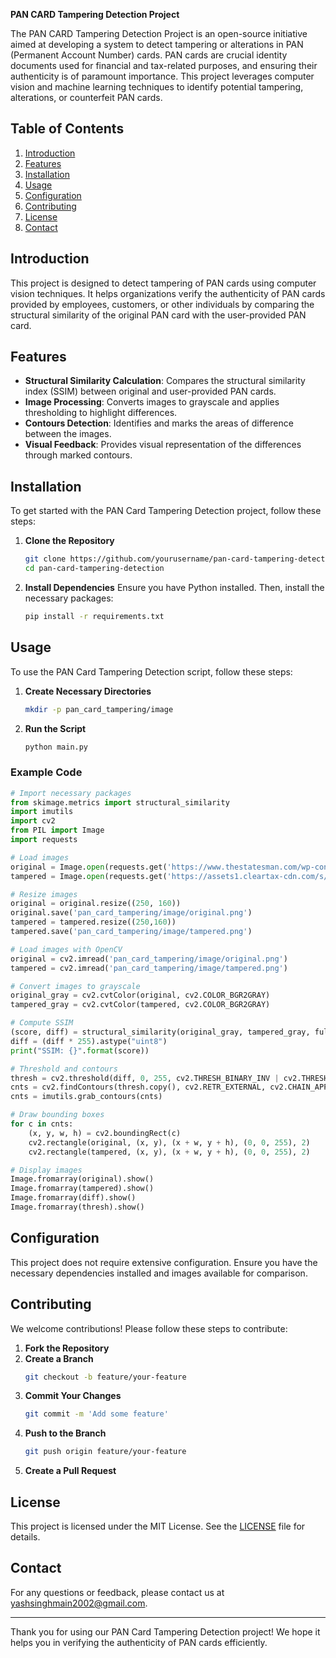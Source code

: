 **PAN CARD Tampering Detection Project**

The PAN CARD Tampering Detection Project is an open-source initiative aimed at developing a system to detect tampering or alterations in PAN (Permanent Account Number) cards. PAN cards are crucial identity documents used for financial and tax-related purposes, and ensuring their authenticity is of paramount importance. This project leverages computer vision and machine learning techniques to identify potential tampering, alterations, or counterfeit PAN cards.

## Table of Contents
1. [Introduction](#introduction)
2. [Features](#features)
3. [Installation](#installation)
4. [Usage](#usage)
5. [Configuration](#configuration)
6. [Contributing](#contributing)
7. [License](#license)
8. [Contact](#contact)

## Introduction
This project is designed to detect tampering of PAN cards using computer vision techniques. It helps organizations verify the authenticity of PAN cards provided by employees, customers, or other individuals by comparing the structural similarity of the original PAN card with the user-provided PAN card.

## Features
- **Structural Similarity Calculation**: Compares the structural similarity index (SSIM) between original and user-provided PAN cards.
- **Image Processing**: Converts images to grayscale and applies thresholding to highlight differences.
- **Contours Detection**: Identifies and marks the areas of difference between the images.
- **Visual Feedback**: Provides visual representation of the differences through marked contours.

## Installation
To get started with the PAN Card Tampering Detection project, follow these steps:

1. **Clone the Repository**
   ```bash
   git clone https://github.com/yourusername/pan-card-tampering-detection.git
   cd pan-card-tampering-detection
   ```

2. **Install Dependencies**
   Ensure you have Python installed. Then, install the necessary packages:
   ```bash
   pip install -r requirements.txt
   ```

## Usage
To use the PAN Card Tampering Detection script, follow these steps:

1. **Create Necessary Directories**
   ```bash
   mkdir -p pan_card_tampering/image
   ```

2. **Run the Script**
   ```python
   python main.py
   ```

### Example Code
```python
# Import necessary packages
from skimage.metrics import structural_similarity
import imutils
import cv2
from PIL import Image
import requests

# Load images
original = Image.open(requests.get('https://www.thestatesman.com/wp-content/uploads/2019/07/pan-card.jpg', stream=True).raw)
tampered = Image.open(requests.get('https://assets1.cleartax-cdn.com/s/img/20170526124335/Pan4.png', stream=True).raw)

# Resize images
original = original.resize((250, 160))
original.save('pan_card_tampering/image/original.png')
tampered = tampered.resize((250,160))
tampered.save('pan_card_tampering/image/tampered.png')

# Load images with OpenCV
original = cv2.imread('pan_card_tampering/image/original.png')
tampered = cv2.imread('pan_card_tampering/image/tampered.png')

# Convert images to grayscale
original_gray = cv2.cvtColor(original, cv2.COLOR_BGR2GRAY)
tampered_gray = cv2.cvtColor(tampered, cv2.COLOR_BGR2GRAY)

# Compute SSIM
(score, diff) = structural_similarity(original_gray, tampered_gray, full=True)
diff = (diff * 255).astype("uint8")
print("SSIM: {}".format(score))

# Threshold and contours
thresh = cv2.threshold(diff, 0, 255, cv2.THRESH_BINARY_INV | cv2.THRESH_OTSU)[1]
cnts = cv2.findContours(thresh.copy(), cv2.RETR_EXTERNAL, cv2.CHAIN_APPROX_SIMPLE)
cnts = imutils.grab_contours(cnts)

# Draw bounding boxes
for c in cnts:
    (x, y, w, h) = cv2.boundingRect(c)
    cv2.rectangle(original, (x, y), (x + w, y + h), (0, 0, 255), 2)
    cv2.rectangle(tampered, (x, y), (x + w, y + h), (0, 0, 255), 2)

# Display images
Image.fromarray(original).show()
Image.fromarray(tampered).show()
Image.fromarray(diff).show()
Image.fromarray(thresh).show()
```

## Configuration
This project does not require extensive configuration. Ensure you have the necessary dependencies installed and images available for comparison.

## Contributing
We welcome contributions! Please follow these steps to contribute:

1. **Fork the Repository**
2. **Create a Branch**
   ```bash
   git checkout -b feature/your-feature
   ```
3. **Commit Your Changes**
   ```bash
   git commit -m 'Add some feature'
   ```
4. **Push to the Branch**
   ```bash
   git push origin feature/your-feature
   ```
5. **Create a Pull Request**

## License
This project is licensed under the MIT License. See the [LICENSE](LICENSE) file for details.

## Contact
For any questions or feedback, please contact us at [yashsinghmain2002@gmail.com](mailto:yashsinghmain2002@gmail.com).

---

Thank you for using our PAN Card Tampering Detection project! We hope it helps you in verifying the authenticity of PAN cards efficiently.
